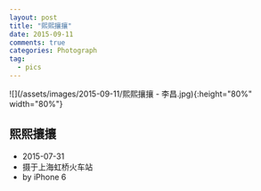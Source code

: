 ```yaml
---
layout: post
title: "熙熙攘攘"
date: 2015-09-11
comments: true
categories: Photograph
tag: 
  - pics
---
```


![](/assets/images/2015-09-11/熙熙攘攘 - 李昌.jpg){:height="80%" width="80%"}

## 熙熙攘攘

- 2015-07-31
- 摄于上海虹桥火车站
- by iPhone 6